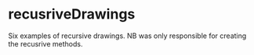 recusriveDrawings
=================

Six examples of recursive drawings. NB was only responsible for creating the recusrive methods.
